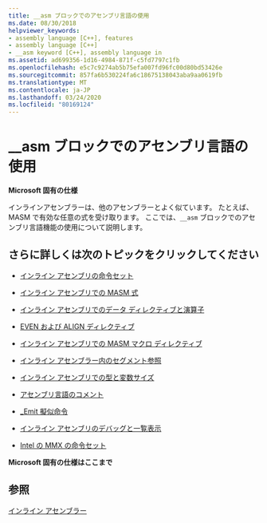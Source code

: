 ```yaml
---
title: __asm ブロックでのアセンブリ言語の使用
ms.date: 08/30/2018
helpviewer_keywords:
- assembly language [C++], features
- assembly language [C++]
- __asm keyword [C++], assembly language in
ms.assetid: ad699356-1d16-4984-871f-c5fd7797c1fb
ms.openlocfilehash: e5c7c9274ab5b75efa007fd96fc00d80bd53426e
ms.sourcegitcommit: 857fa6b530224fa6c18675138043aba9aa0619fb
ms.translationtype: MT
ms.contentlocale: ja-JP
ms.lasthandoff: 03/24/2020
ms.locfileid: "80169124"
---
```

# <a name="using-assembly-language-in-__asm-blocks"></a>__asm ブロックでのアセンブリ言語の使用

**Microsoft 固有の仕様**

インラインアセンブラーは、他のアセンブラーとよく似ています。 たとえば、MASM で有効な任意の式を受け取ります。 ここでは、`__asm` ブロックでのアセンブリ言語機能の使用について説明します。

## <a name="what-do-you-want-to-know-more-about"></a>さらに詳しくは次のトピックをクリックしてください

- [インライン アセンブリの命令セット](../../assembler/inline/instruction-set-for-inline-assembly.md)

- [インライン アセンブリでの MASM 式](../../assembler/inline/masm-expressions-in-inline-assembly.md)

- [インライン アセンブリでのデータ ディレクティブと演算子](../../assembler/inline/data-directives-and-operators-in-inline-assembly.md)

- [EVEN および ALIGN ディレクティブ](../../assembler/inline/even-and-align-directives.md)

- [インライン アセンブリでの MASM マクロ ディレクティブ](../../assembler/inline/masm-macro-directives-in-inline-assembly.md)

- [インライン アセンブラー内のセグメント参照](../../assembler/inline/segment-references-in-inline-assembly.md)

- [インライン アセンブリでの型と変数サイズ](../../assembler/inline/type-and-variable-sizes-in-inline-assembly.md)

- [アセンブリ言語のコメント](../../assembler/inline/assembly-language-comments.md)

- [_Emit 擬似命令](../../assembler/inline/emit-pseudoinstruction.md)

- [インライン アセンブリのデバッグと一覧表示](../../assembler/inline/debugging-and-listings-for-inline-assembly.md)

- [Intel の MMX の命令セット](../../assembler/inline/intel-s-mmx-instruction-set.md)

**Microsoft 固有の仕様はここまで**

## <a name="see-also"></a>参照

[インライン アセンブラー](../../assembler/inline/inline-assembler.md)<br/>

